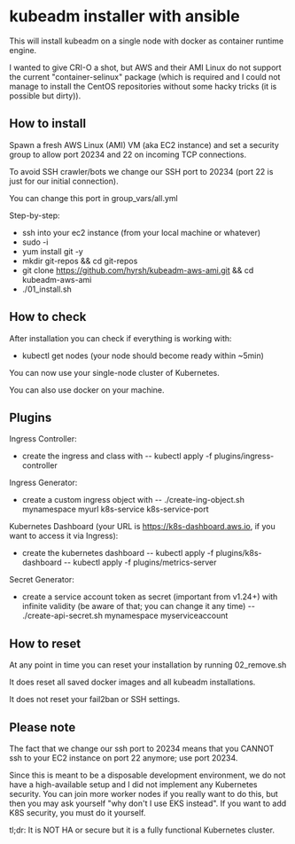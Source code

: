 # kubeadm installer with ansible

This will install kubeadm on a single node with docker as container runtime engine.

I wanted to give CRI-O a shot, but AWS and their AMI Linux do not support the current "container-selinux" package (which is required and I could not manage to install the CentOS repositories without some hacky tricks (it is possible but dirty)).

## How to install

Spawn a fresh AWS Linux (AMI) VM (aka EC2 instance) and set a security group to allow port 20234 and 22 on incoming TCP connections.

To avoid SSH crawler/bots we change our SSH port to 20234 (port 22 is just for our initial connection).

You can change this port in group\_vars/all.yml

Step-by-step:
- ssh into your ec2 instance (from your local machine or whatever)
- sudo -i
- yum install git -y
- mkdir git-repos && cd git-repos
- git clone https://github.com/hyrsh/kubeadm-aws-ami.git && cd kubeadm-aws-ami
- ./01\_install.sh

## How to check

After installation you can check if everything is working with:
- kubectl get nodes (your node should become ready within ~5min)

You can now use your single-node cluster of Kubernetes.

You can also use docker on your machine.

## Plugins

Ingress Controller:
- create the ingress and class with
-- kubectl apply -f plugins/ingress-controller

Ingress Generator:
- create a custom ingress object with
-- ./create-ing-object.sh mynamespace myurl k8s-service k8s-service-port

Kubernetes Dashboard (your URL is https://k8s-dashboard.aws.io, if you want to access it via Ingress):
- create the kubernetes dashboard
-- kubectl apply -f plugins/k8s-dashboard
-- kubectl apply -f plugins/metrics-server

Secret Generator:
- create a service account token as secret (important from v1.24+) with infinite validity (be aware of that; you can change it any time)
-- ./create-api-secret.sh mynamespace myserviceaccount

## How to reset

At any point in time you can reset your installation by running 02\_remove.sh

It does reset all saved docker images and all kubeadm installations.

It does not reset your fail2ban or SSH settings.

## Please note

The fact that we change our ssh port to 20234 means that you CANNOT ssh to your EC2 instance on port 22 anymore; use port 20234.

Since this is meant to be a disposable development environment, we do not have a high-available setup and I did not implement any Kubernetes security. You can join more worker nodes if you really want to do this, but then you may ask yourself "why don't I use EKS instead". If you want to add K8S security, you must do it yourself.

tl;dr: It is NOT HA or secure but it is a fully functional Kubernetes cluster.
